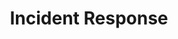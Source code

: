 ---
layout: category
title: Incident Response
slug: incident-response
icon: 🚨
description: "Share experiences and best practices for incident response, digital forensics, and breach analysis. Discuss CSIRT operations, playbooks, and lessons learned from real-world incidents."
permalink: /category/incident-response/
---